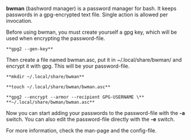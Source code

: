 **bwman**  (bashword  manager) is a password manager for bash. It keeps passwords
in a gpg-encrypted text file. Single action is allowed per invocation.

Before  using  bwman,  you  must create yourself a gpg key, which will be used
when encrypting the password-file.

    **gpg2 --gen-key**

Then create a file named bwman.asc, put it in ~/.local/share/bwman/ and
encrypt it with gpg. This will be your password-file.

    **mkdir ~/.local/share/bwman**

    **touch ~/.local/share/bwman/bwman.asc**

    **gpg2 --encrypt --armor --recipient GPG-USERNAME \**
    **~/.local/share/bwman/bwman.asc**

Now you can start adding your passwords to the password-file with the **-a** switch.
You can also edit the password-file directly with the **-e** switch.

For more information, check the man-page and the config-file.
